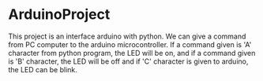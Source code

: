 # ArduinoProject

This project is an interface arduino with python. We can give a command from PC computer to the arduino microcontroller. If a command given is 'A' character from python program, the LED will be on, and if a command given is 'B' character, the LED will be off and if 'C' character is given to arduino, the LED can be blink. 

